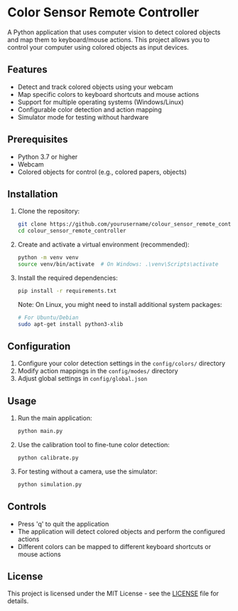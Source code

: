 # Color Sensor Remote Controller

A Python application that uses computer vision to detect colored objects and map them to keyboard/mouse actions. This project allows you to control your computer using colored objects as input devices.

## Features

- Detect and track colored objects using your webcam
- Map specific colors to keyboard shortcuts and mouse actions
- Support for multiple operating systems (Windows/Linux)
- Configurable color detection and action mapping
- Simulator mode for testing without hardware

## Prerequisites

- Python 3.7 or higher
- Webcam
- Colored objects for control (e.g., colored papers, objects)

## Installation

1. Clone the repository:
   ```bash
   git clone https://github.com/yourusername/colour_sensor_remote_controller.git
   cd colour_sensor_remote_controller
   ```

2. Create and activate a virtual environment (recommended):
   ```bash
   python -m venv venv
   source venv/bin/activate  # On Windows: .\venv\Scripts\activate
   ```

3. Install the required dependencies:
   ```bash
   pip install -r requirements.txt
   ```

   Note: On Linux, you might need to install additional system packages:
   ```bash
   # For Ubuntu/Debian
   sudo apt-get install python3-xlib
   ```

## Configuration

1. Configure your color detection settings in the `config/colors/` directory
2. Modify action mappings in the `config/modes/` directory
3. Adjust global settings in `config/global.json`

## Usage

1. Run the main application:
   ```bash
   python main.py
   ```

2. Use the calibration tool to fine-tune color detection:
   ```bash
   python calibrate.py
   ```

3. For testing without a camera, use the simulator:
   ```bash
   python simulation.py
   ```

## Controls

- Press 'q' to quit the application
- The application will detect colored objects and perform the configured actions
- Different colors can be mapped to different keyboard shortcuts or mouse actions

## License

This project is licensed under the MIT License - see the [LICENSE](LICENSE) file for details.
